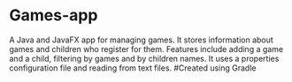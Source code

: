 # Games-app
A Java and JavaFX app for managing games.
It stores information about games and children who register for them.
Features include adding a game and a child, filtering by games and by children names.
It uses a properties configuration file and reading from text files.
#Created using Gradle
